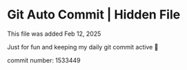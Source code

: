 # Git Auto Commit | Hidden File

This file was added Feb 12, 2025

Just for fun and keeping my daily git commit active 🤪

commit number: 1533449

